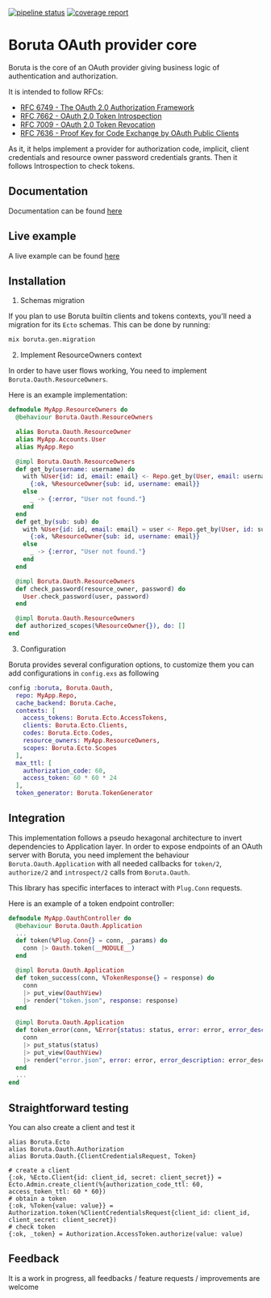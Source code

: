 [![pipeline status](https://gitlab.com/patatoid/boruta_auth/badges/master/pipeline.svg)](https://gitlab.com/patatoid/boruta_auth/-/commits/master)
[![coverage report](https://gitlab.com/patatoid/boruta_auth/badges/master/coverage.svg)](https://gitlab.com/patatoid/boruta_auth/-/commits/master)

# Boruta OAuth provider core
Boruta is the core of an OAuth provider giving business logic of authentication and authorization.

It is intended to follow RFCs:
- [RFC 6749 - The OAuth 2.0 Authorization Framework](https://tools.ietf.org/html/rfc6749)
- [RFC 7662 - OAuth 2.0 Token Introspection](https://tools.ietf.org/html/rfc7662)
- [RFC 7009 - OAuth 2.0 Token Revocation](https://tools.ietf.org/html/rfc7009)
- [RFC 7636 - Proof Key for Code Exchange by OAuth Public Clients](https://tools.ietf.org/html/rfc7636)

As it, it helps implement a provider for authorization code, implicit, client credentials and resource owner password credentials grants. Then it follows Introspection to check tokens.

## Documentation
Documentation can be found [here](https://patatoid.gitlab.io/boruta_auth/Boruta.html)

## Live example
A live example can be found [here](http://oauth.boruta.patatoid.fr/)

## Installation
1. Schemas migration

If you plan to use Boruta builtin clients and tokens contexts, you'll need a migration for its `Ecto` schemas. This can be done by running:
```sh
mix boruta.gen.migration
```

2. Implement ResourceOwners context

In order to have user flows working, You need to implement `Boruta.Oauth.ResourceOwners`.

Here is an example implementation:
```elixir
defmodule MyApp.ResourceOwners do
  @behaviour Boruta.Oauth.ResourceOwners

  alias Boruta.Oauth.ResourceOwner
  alias MyApp.Accounts.User
  alias MyApp.Repo

  @impl Boruta.Oauth.ResourceOwners
  def get_by(username: username) do
    with %User{id: id, email: email} <- Repo.get_by(User, email: username) do
      {:ok, %ResourceOwner{sub: id, username: email}}
    else
      _ -> {:error, "User not found."}
    end
  end
  def get_by(sub: sub) do
    with %User{id: id, email: email} = user <- Repo.get_by(User, id: sub) do
      {:ok, %ResourceOwner{sub: id, username: email}}
    else
      _ -> {:error, "User not found."}
    end
  end

  @impl Boruta.Oauth.ResourceOwners
  def check_password(resource_owner, password) do
    User.check_password(user, password)
  end

  @impl Boruta.Oauth.ResourceOwners
  def authorized_scopes(%ResourceOwner{}), do: []
end
```

3. Configuration

Boruta provides several configuration options, to customize them you can add configurations in `config.exs` as following
```elixir
config :boruta, Boruta.Oauth,
  repo: MyApp.Repo,
  cache_backend: Boruta.Cache,
  contexts: [
    access_tokens: Boruta.Ecto.AccessTokens,
    clients: Boruta.Ecto.Clients,
    codes: Boruta.Ecto.Codes,
    resource_owners: MyApp.ResourceOwners,
    scopes: Boruta.Ecto.Scopes
  ],
  max_ttl: [
    authorization_code: 60,
    access_token: 60 * 60 * 24
  ],
  token_generator: Boruta.TokenGenerator
```

## Integration
This implementation follows a pseudo hexagonal architecture to invert dependencies to Application layer.
In order to expose endpoints of an OAuth server with Boruta, you need implement the behaviour `Boruta.Oauth.Application` with all needed callbacks for `token/2`, `authorize/2` and `introspect/2` calls from `Boruta.Oauth`.

This library has specific interfaces to interact with `Plug.Conn` requests.

Here is an example of a token endpoint controller:
```elixir
defmodule MyApp.OauthController do
  @behaviour Boruta.Oauth.Application
  ...
  def token(%Plug.Conn{} = conn, _params) do
    conn |> Oauth.token(__MODULE__)
  end

  @impl Boruta.Oauth.Application
  def token_success(conn, %TokenResponse{} = response) do
    conn
    |> put_view(OauthView)
    |> render("token.json", response: response)
  end

  @impl Boruta.Oauth.Application
  def token_error(conn, %Error{status: status, error: error, error_description: error_description}) do
    conn
    |> put_status(status)
    |> put_view(OauthView)
    |> render("error.json", error: error, error_description: error_description)
  end
  ...
end
```

## Straightforward testing
You can also create a client and test it
```
alias Boruta.Ecto
alias Boruta.Oauth.Authorization
alias Boruta.Oauth.{ClientCredentialsRequest, Token}

# create a client
{:ok, %Ecto.Client{id: client_id, secret: client_secret}} = Ecto.Admin.create_client(%{authorization_code_ttl: 60, access_token_ttl: 60 * 60})
# obtain a token
{:ok, %Token{value: value}} = Authorization.token(%ClientCredentialsRequest{client_id: client_id, client_secret: client_secret})
# check token
{:ok, _token} = Authorization.AccessToken.authorize(value: value)
```

## Feedback
It is a work in progress, all feedbacks / feature requests / improvements are welcome
